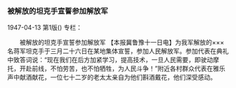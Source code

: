 ### 被解放的坦克手宣誓参加解放军

1947-04-13
第1版()
专栏：

　　被解放的坦克手宣誓参加解放军
    【本报冀鲁豫十一日电】为我军解放的×××名蒋军坦克手于三月二十六日在某地集体宣誓，参加人民解放军。参加代表在典礼中致答词说：“现在我们在后方加紧学习，提高技术，一旦人民需要，即驶动摩托，开赴前线，不怕劳苦，也不怕牺牲，为人民斗争！”附近各村群众代表在雅乐声中献酒献花，一位七十二岁的老太太亲自为他们斟酒戴花，他们深受感动。
